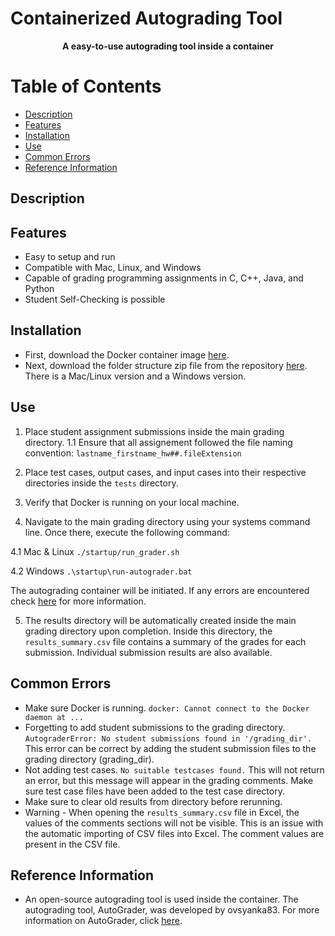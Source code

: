 <h1>Containerized Autograding Tool</h1>
<p align="center">
  <b>A easy-to-use autograding tool inside a container</b>
</p>

# Table of Contents

- [Description](#Description)
- [Features](#features)
- [Installation](#installation)
- [Use](#use)
- [Common Errors](#common-errors)
- [Reference Information](#reference-information)

## Description

## Features

* Easy to setup and run
* Compatible with Mac, Linux, and Windows
* Capable of grading programming assignments in C, C++, Java, and Python
* Student Self-Checking is possible 

## Installation

* First, download the Docker container image [here](https://hub.docker.com/repository/docker/jmart5/containerized_autograding/general). 
* Next, download the folder structure zip file from the repository [here](https://github.com/jmart5/containerized_autograder/tree/main). There is a Mac/Linux version and a Windows version.


## Use

1. Place student assignment submissions inside the main grading directory. 
  1.1 Ensure that all assignement followed the file naming convention: `lastname_firstname_hw##.fileExtension`

2. Place test cases, output cases, and input cases into their respective directories inside the `tests` directory.

3. Verify that Docker is running on your local machine.

4. Navigate to the main grading directory using your systems command line. Once there, execute the following command:

  4.1 Mac & Linux
  `./startup/run_grader.sh`

  4.2 Windows
  `.\startup\run-autograder.bat`

  The autograding container will be initiated. If any errors are encountered check [here](#common-errors) for more information.

5. The results directory will be automatically created inside the main grading directory upon completion. Inside this directory, the `results_summary.csv` file contains a summary of the grades for each submission. Individual submission results are also available.

## Common Errors

* Make sure Docker is running. `docker: Cannot connect to the Docker daemon at ...`
* Forgetting to add student submissions to the grading directory. <br>```AutograderError: No student submissions found in '/grading_dir'.```<br>
This error can be correct by adding the student submission files to the grading directory (grading_dir).
* Not adding test cases. `No suitable testcases found.` This will not return an error, but this message will appear in the grading comments. Make sure test case files have been added to the test case directory.
* Make sure to clear old results from directory before rerunning.
* Warning - When opening the `results_summary.csv` file in Excel, the values of the comments sections will not be visible. This is an issue with the automatic importing of CSV files into Excel. The comment values are present in the CSV file.

## Reference Information

* An open-source autograding tool is used inside the container. The autograding tool, AutoGrader, was developed by ovsyanka83. For more information on AutoGrader, click [here](https://github.com/zmievsa/autograder).
